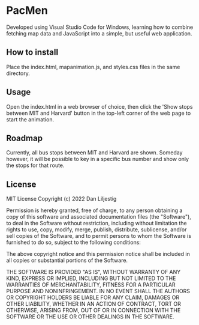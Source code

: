 # PacMen
Developed using Visual Studio Code for Windows, learning how to combine fetching map data and JavaScript into a simple, but useful web application.
## How to install
Place the index.html, mapanimation.js, and styles.css files in the same directory.
## Usage
Open the index.html in a web browser of choice, then click the 'Show stops between MIT and Harvard' button in the top-left corner of the web page to start the animation.
## Roadmap
Currently, all bus stops between MIT and Harvard are shown. Someday however, it will be possible to key in a specific bus number and show only the stops for that route.
## License
MIT License
Copyright (c) 2022 Dan Liljestig

Permission is hereby granted, free of charge, to any person obtaining a copy of this software and associated documentation files (the "Software"), to deal in the Software without restriction, including without limitation the rights to use, copy, modify, merge, publish, distribute, sublicense, and/or sell copies of the Software, and to permit persons to whom the Software is furnished to do so, subject to the following conditions:

The above copyright notice and this permission notice shall be included in all copies or substantial portions of the Software.

THE SOFTWARE IS PROVIDED "AS IS", WITHOUT WARRANTY OF ANY KIND, EXPRESS OR IMPLIED, INCLUDING BUT NOT LIMITED TO THE WARRANTIES OF MERCHANTABILITY, FITNESS FOR A PARTICULAR PURPOSE AND NONINFRINGEMENT. IN NO EVENT SHALL THE AUTHORS OR COPYRIGHT HOLDERS BE LIABLE FOR ANY CLAIM, DAMAGES OR OTHER LIABILITY, WHETHER IN AN ACTION OF CONTRACT, TORT OR OTHERWISE, ARISING FROM, OUT OF OR IN CONNECTION WITH THE SOFTWARE OR THE USE OR OTHER DEALINGS IN THE SOFTWARE.